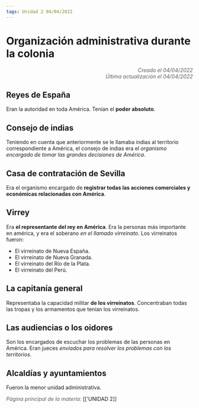```yaml
---
tags: Unidad 2 04/04/2022
---
```


# Organización administrativa durante la colonia
<div style="text-align: right; opacity: 0.7; font-style: italic;">Creado el 04/04/2022</div>
<div style="text-align: right; opacity: 0.7; font-style: italic;">Última actualización el 04/04/2022</div>

## Reyes de España

Eran la autoridad en toda América. Tenían el **poder absoluto**.

## Consejo de indias

Teniendo en cuenta que anteriormente se le llamaba indias al territorio correspondiente a América, el consejo de indias era el *organismo encargado de tomar las grandes decisiones de América*. 

## Casa de contratación de Sevilla

Era el organismo encargado de **registrar todas las acciones comerciales y económicas relacionadas con América**.

## Virrey

Era **el representante del rey en América**. Era la personas más importante en américa, y era el soberano *en el llamado virreinato*. Los virreinatos fueron:

- El virreinato de Nueva España.
- El virreinato de Nueva Granada.
- El virreinato del Río de la Plata.
- El virreinato del Perú.

## La capitanía general

Representaba la capacidad militar **de los virreinatos**. Concentraban todas las tropas y los armamentos que tenían los virreinatos.

## Las audiencias o los oidores

Son los encargados de escuchar los problemas de las personas en América. Eran jueces *enviados para resolver los problemas con los territorios*.

## Alcaldías y ayuntamientos

Fueron la menor unidad administrativa.

<span style="opacity: 0.7; font-style: italic;">Página principal de la materia:</span> [['UNIDAD 2]]